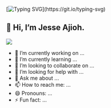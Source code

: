 [![Typing SVG](https://readme-typing-svg.herokuapp.com?font=Fira+Code&pause=1000&width=600&height=100&lines=Python+Developer.;Backend+Developer.)](https://git.io/typing-svg)

## 👋 Hi, I’m Jesse Ajioh.

<p align="left">
  <a href="https://www.twitter.com/MtsorJ" target="_blank" rel="noreferrer">
    <img src="https://img.shields.io/twitter/follow/MtsorJ?logo=twitter&style=for-the-badge&color=0077B5&labelColor=000000">
  </a>
<!--   <a href="https://www.linkedin.com/in/victorekeawa">
    <img src="https://img.shields.io/badge/LinkedIn-0077B5?style=for-the-badge&logo=linkedin&logoColor=white">
  </a>
  <a href="https://codepen.io/evavic44"> 
    <img src="https://img.shields.io/badge/Codepen-000000?style=for-the-badge&logo=codepen&logoColor=white">
  </a> -->
</p>

<!-- As a web developer with over a year of experience, I am passionate about 
creating intuitive and engaging user experiences. I am proficient in 
Javascript and have a solid understanding of web development principles.

In addition to my technical skills, I have copywriting experience and 
can bring a unique perspective to any design process. I am always 
looking for new ways to improve and grow as a developer, and I am 
eager to take on new challenges and projects.

- 💞️ I’m looking to collaborate on open source projects including websites, e-commerce sites and blogs.
- 📫 How to reach me: Email - ajiohjesse@gmail.com -->




- 🔭 I’m currently working on ...
- 🌱 I’m currently learning ...
- 👯 I’m looking to collaborate on ...
- 🤔 I’m looking for help with ...
- 💬 Ask me about ...
- 📫 How to reach me: ...
- 😄 Pronouns: ...
- ⚡ Fun fact: ...

